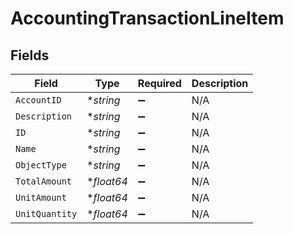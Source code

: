 # AccountingTransactionLineItem


## Fields

| Field              | Type               | Required           | Description        |
| ------------------ | ------------------ | ------------------ | ------------------ |
| `AccountID`        | **string*          | :heavy_minus_sign: | N/A                |
| `Description`      | **string*          | :heavy_minus_sign: | N/A                |
| `ID`               | **string*          | :heavy_minus_sign: | N/A                |
| `Name`             | **string*          | :heavy_minus_sign: | N/A                |
| `ObjectType`       | **string*          | :heavy_minus_sign: | N/A                |
| `TotalAmount`      | **float64*         | :heavy_minus_sign: | N/A                |
| `UnitAmount`       | **float64*         | :heavy_minus_sign: | N/A                |
| `UnitQuantity`     | **float64*         | :heavy_minus_sign: | N/A                |